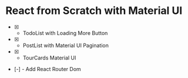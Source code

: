 # React from Scratch with Material UI

- [x] - TodoList with Loading More Button
- [x] - PostList with Material UI Pagination
- [x] - TourCards Material UI
- [-] - Add React Router Dom
